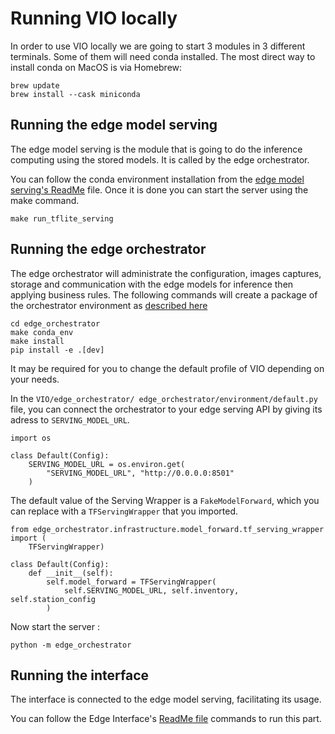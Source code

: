 # Running VIO locally

In order to use VIO locally we are going to start 3 modules in 3 different terminals. Some of them will need conda installed.
The most direct way to install conda on MacOS is via Homebrew:
```
brew update
brew install --cask miniconda
```

## Running the edge model serving
The edge model serving is the module that is going to do the inference computing using the stored models. It is called
by the edge orchestrator.

You can follow the conda environment installation from the 
[edge model serving's ReadMe](../edge_model_serving/tflite_serving/README.md) file. Once it is done you can start the 
server using the make command.

```
make run_tflite_serving
```

## Running the edge orchestrator
The edge orchestrator will administrate the configuration, images captures, storage and communication with the edge
models for inference then applying business rules.
The following commands will create a package of the orchestrator environment as [described here](edge_orchestrator.md)
```
cd edge_orchestrator
make conda_env
make install
pip install -e .[dev]
```

It may be required for you to change the default profile of VIO depending on your needs. 

In the `VIO/edge_orchestrator/
edge_orchestrator/environment/default.py` file, you can connect the orchestrator to your edge serving API by giving its
adress to `SERVING_MODEL_URL`.
```
import os

class Default(Config):
    SERVING_MODEL_URL = os.environ.get(
        "SERVING_MODEL_URL", "http://0.0.0.0:8501"
    )
```

The default value of the Serving Wrapper is a `FakeModelForward`, which you can replace with a `TFServingWrapper` that you
imported.
```
from edge_orchestrator.infrastructure.model_forward.tf_serving_wrapper import (
    TFServingWrapper)

class Default(Config):
    def __init__(self):
        self.model_forward = TFServingWrapper(
            self.SERVING_MODEL_URL, self.inventory, self.station_config
        )
```

Now start the server :

```
python -m edge_orchestrator
```

## Running the interface
The interface is connected to the edge model serving, facilitating its usage.

You can follow the Edge Interface's [ReadMe file](../edge_interface/README.md) commands to run this part.

